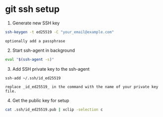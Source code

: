 # git ssh setup

1. Generate new SSH key

```bash 
ssh-keygen -t ed25519 -C "your_email@example.com"
```

	optionally add a passphrase

2. Start ssh-agent in background

```bash
eval "$(ssh-agent -s)"
```

3. Add SSH private key to the ssh-agent

```shell
ssh-add ~/.ssh/id_ed25519
```

	replace _id_ed25519_ in the command with the name of your private key file.

4. Get the public key for setup

```bash
cat .ssh/id_ed25519.pub | xclip -selection c
```